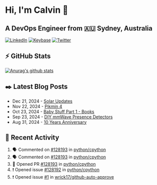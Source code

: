# Hi, I'm Calvin 🍭
## A DevOps Engineer from 🇦🇺 Sydney, Australia</h3>

[![LinkedIn](https://img.shields.io/badge/-c–bui-0077B5?style=flat-square&labelColor=0077B5&logo=LinkedIn&logoColor=white)](https://www.linkedin.com/in/c-bui/)
[![Keybase](https://img.shields.io/badge/-calvinbui-ff6f21?style=flat-square&labelColor=ff6f21&logo=Keybase&logoColor=white)](https://keybase.io/calvinbui)
[![Twitter](https://img.shields.io/badge/-ASAPCalvin-1DA1F2?style=flat-square&labelColor=1DA1F2&logo=Twitter&logoColor=white)](https://twitter.com/ASAPCalvin)

<!-- https://github.com/rishavanand/github-profilinator -->
## ⚡ GitHub Stats
[![Anurag's github stats](https://github-readme-stats.vercel.app/api?username=calvinbui&count_private=true&hide_title=true)](https://github.com/anuraghazra/github-readme-stats)

<!-- https://github.com/gautamkrishnar/blog-post-workflow -->
## ✒️ Latest Blog Posts

<!-- BLOG-POST-LIST:START -->
- Dec 21, 2024 - [Solar Updates](https://calvin.me/solar-updates)
- Nov 22, 2024 - [Pikmin 4](https://calvin.me/pikmin-4)
- Oct 23, 2024 - [Baby Stuff Part 1 - Books](https://calvin.me/baby-books)
- Sep 23, 2024 - [DIY mmWave Presence Detectors](https://calvin.me/diy-mmwave-presence-detectors)
- Aug 31, 2024 - [10 Years Anniversary](https://calvin.me/10-years-anniversary)

<!-- BLOG-POST-LIST:END -->

## 🏃‍ Recent Activity

<!--START_SECTION:activity-->
1. 🗣 Commented on [#128193](https://github.com/python/cpython/pull/128193#issuecomment-2564364713) in [python/cpython](https://github.com/python/cpython)
2. 🗣 Commented on [#128193](https://github.com/python/cpython/pull/128193#issuecomment-2564289232) in [python/cpython](https://github.com/python/cpython)
3. 💪 Opened PR [#128193](https://github.com/python/cpython/pull/128193) in [python/cpython](https://github.com/python/cpython)
4. ❗ Opened issue [#128192](https://github.com/python/cpython/issues/128192) in [python/cpython](https://github.com/python/cpython)
5. ❗ Opened issue [#1](https://github.com/wrick17/github-auto-approve/issues/1) in [wrick17/github-auto-approve](https://github.com/wrick17/github-auto-approve)
<!--END_SECTION:activity-->
